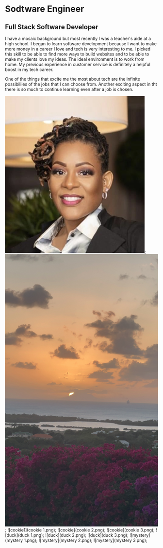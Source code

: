 # Sodtware Engineer

## Full Stack Software Developer

I have a mosaic background but most recently I was a teacher's aide at a high school. I began to learn software development because I want to make more money in a career I love and tech is very interesting to me. I picked this skill to be able to find more ways to build websites and to be able to make my clients love my ideas. The ideal environment is to work from home. My previous experience in customer service is definitely a helpful boost in my tech career.

One of the things that excite me the most about tech are the infinite possibiliies of the jobs that I can choose from. Another exciting aspect in tht there is so much to continue learning even after a job is chosen.

![headshot](headshot.jpg);
![background](background.jpg);
![cookie1](cookie 1.png);
![cookie](cookie 2.png);
![cookie](cookie 3.png);
![duck](duck 1.png);
![duck](duck 2.png);
![duck](duck 3.png);
![mystery](mystery 1.png);
![mystery](mystery 2.png);
![mystery](mystery 3.png);


